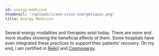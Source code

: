 ```yaml
---
id: energy-medicine
thumbnail: "/uploads/icone-soins-energetiques.png"
title: Energy Medicine
---
```


Several energy modalities and therapies exist today. There are more and more studies showing the beneficial effects of them. Some hospitals have even integrated these practices to support their patients’ recovery. On my end, I am certified in [Reiki](/en/services/reiki/)] and [Cosmonergy](/en/services/cosmonergy/).
